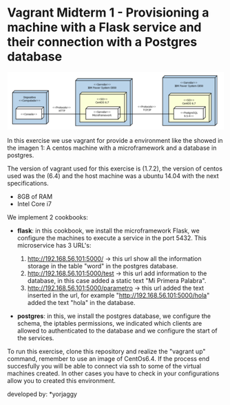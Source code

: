 # Vagrant Midterm 1 - Provisioning a machine with a Flask service and their connection with a Postgres database

![alt tag](https://github.com/yorjaggy/VagrantParcial1Sisdistri/blob/master/images/1.png)

In this exercise we use vagrant for provide a environment like the showed in the imagen 1: A centos machine with a microframework and a database in postgres. 

The version of vagrant used for this exercise is (1.7.2), the version of centos used was the (6.4) and the host machine was a ubuntu 14.04 with the next specifications. 
- 8GB of RAM 
- Intel Core i7

We implement 2 cookbooks: 
- **flask**: in this cookbook, we install the microframework Flask, we configure the machines to execute a service in the port 5432. This microservice has 3 URL's:
    1. http://192.168.56.101:5000/ -> this url show all the information storage in the table "word" in the postgres database.
    2. http://192.168.56.101:5000/test -> this url add information to the database, in this case added a static text "Mi Primera Palabra".
    3. http://192.168.56.101:5000/parametro -> this url added the text inserted in the url, for example "http://192.168.56.101:5000/hola" added the text "hola" in the database.
    
- **postgres**: in this, we install the postgres database, we configure the schema, the iptables permissions, we indicated which clients are allowed to authenticated to the database and we configure the start of the services.

To run this exercise, clone this repository and realize the "vagrant up" command, remember to use an image of CentOs6.4. If the process end succesfully you will be able to connect via ssh to some of the virtual machines created. In other cases you have to check in your configurations allow you to created this environment.

developed by:
*yorjaggy
